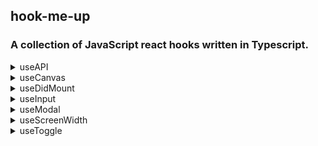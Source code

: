 ## hook-me-up

### A collection of JavaScript react hooks written in Typescript.

<details>
<summary>useAPI</summary>

```js
// Used to fetch data from an API
import { useAPI } from "@letele/hook-me-up"

const url = "https://jsonplaceholder.typicode.com/todos/1"

const content = useAPI(url)

content && console.log(content)

// output
{
	"userId": 1,
	"id": 1,
	"title": "delectus aut autem",
	"completed": false
}

```
</details>

<details>
<summary>useCanvas</summary>

```js
// Used to return a reference element to draw canvas drawings
import { useCanvas } from "@letele/hook-me-up"

function drawing(ctx){
    ctx.save()
    // draw here.
    ctx.restore()
}

const canvasRef = useCanvas(drawing)
    
return (
    <canvas 
        height={"200px"} 
        width={"200px"} 
        ref={canvasRef} 
    />
);
```
</details>

<details>
<summary>useDidMount</summary>

```js
// Checks whether a component mounted
import { useDidMount } from "@letele/hook-me-up"

const isMounted = useDidMount()

if(isMounted){
    // do something
}

```
</details>

<details>
<summary>useInput</summary>

```js
// Handles input form event values and submit events.
import { useInput } from "@letele/hook-me-up"

const { 
    onChangeI, onChangeII,
    validI, validII,
    valueI, valueII,
    onSubmit,
} = useInput('')

const valid = validI && validII 

const submit = () => {
    // Do something 
}

const SelectForm = (
    <form 
        onSubmit={e => onSubmit(e, submit)}
    >   
        <label>Label 1</label>
        <select value={valueI} onChange={onChangeI}>
            <option hidden disabled value=""></option>
            <option value="option11">option11</option>
            <option value="option12">option12</option>
        </select>
        
        <label>Label 2</label>
        <select value={valueII} onChange={onChangeII}>
            <option hidden disabled value=""></option>
            <option value="option21">option21</option>
            <option value="option22">option22</option>
            <option value="option23">option22</option>
        </select>

        <input disabled={valid} type="submit" value="Submit"></input>
    </form>
)
```
</details>

<details>
<summary>useModal</summary>

```js
// Used to handle modal display conditions 
import { useModal } from "@letele/hook-me-up"

const  {modal} = useModal()

const Modal = modal ? <div>show</div> : <div>hide</div> 

```
</details>

<details>
<summary>useScreenWidth</summary>

```js
// Used to detect viewport of client
import { useWindowDimensions } from "@letele/hook-me-up"

const {height, width} = useWindowDimensions()

console.log(`Window height is ${height}`)

console.log(`Window width is ${width}`)
```
</details>

<details>
<summary>useToggle</summary>

```js
// Toggles a 
import { VscChevronRight, VscChevronDown} from "react-icons/vsc";
import { useToggle } from "@letele/hook-me-up"

const  {mouseOver, ref, setToggled, toggled } = useToggle()

const Chevron = ({val}) => toggled === val?
<VscChevronDown onClick={()=> setToggled(false)} /> :
<VscChevronRight 
    onClick={()=> setToggled(val)} 
    onMouseOver={()=> mouseOver(val)}
/> 

const List = ({val}) => toggle==val &&
<ul>
    <li>list 1</li>
    <li>list 2</li>
    <li>list 3</li>
</ul>

return (
    <> 
        <Chevron val={parent} />
        <List val={parent} />
    </>
)
```
</details>


